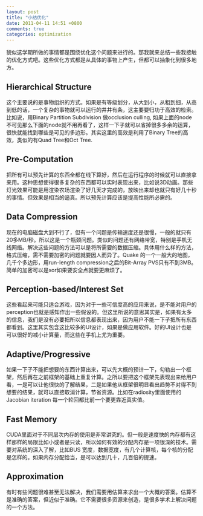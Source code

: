 ```yaml
---
layout: post
title: "小结优化"
date: 2011-04-11 14:51 +0800
comments: true
categories: optimization
---
```


貌似这学期所做的事情都是围绕优化这个问题来进行的。那我就来总结一些我接触的优化方式吧。这些优化方式都是从具体的事物上产生，但都可以抽象化到很多地方。

## Hierarchical Structure



这个主要说的是事物组织的方式。如果是有等级划分，从大到小，从粗到细，从高到低的话，一个复杂的事物就可以运行的井井有条，这主要要归功于高效的检索。比如说，用Binary Partition Subdivision 做occlusion culling, 如果上面的node 不可见那么下面的node就不用再看了，这样一下子就可以省掉很多多余的运算，很快就能找到哪些是可见的多边形。其实这里的高效是利用了Binary Tree的高效，类似的有Quad Tree和Oct Tree.

## Pre-Computation

把所有可以预先计算的东西全都在线下算好，然后在运行程序的时候就可以直接拿来用。这种思想使得很多复杂的东西都可以实时表现出来，比如说3D动画。那些灯光效果可能是用渲染农场渲染了好几天才完成的，放映出来却也就只有好几十秒的事情。但效果是相当的逼真。所以预先计算应该是提高性能所必需的。

## Data Compression

现在的电脑磁盘大到不行了，但有一个问题是传输速度还是很慢，一般的就只有20多MB/秒。所以这是一个瓶颈问题。类似的问题还有网络带宽，特别是手机无线网络。解决这些问题的方法可以是将所需要的数据压缩。具体用什么样的方法，格式压缩，需不需要加密的问题就要因人而异了。Quake 的一个一般大的地图，几千个多边形，用run-length compression之后的Bit-Array PVS只有不到3MB。简单的加密可以是xor如果要安全点就要更麻烦了。

## Perception-based/Interest Set

这些看起来可能只适合游戏，因为对于一些可信度高的应用来说，是不能对用户的perception也就是感知作出一些假设的。但这里所说的意思其实是，如果有太多的信息，我们是没有必要把所以信息都表现出来，因为用户不能一下子把所有东西都看到。这里其实包含这比较多的UI设计，如果是做应用软件。好的UI设计也是可以很好的减小计算量，而这些在手机上尤为重要。

## Adaptive/Progressive

如果一下子不能把想要的东西计算出来，可以先大概的预计一下，勾勒出一个框架，然后再在之前框架的基础上重复计算。之所以要把这个框架先表现出来给用户看，一是可以让他很快的了解结果，二是如果他从框架很明显看出趋势不对得不到想要的结果，就可以直接取消计算，节省资源。比如在radiosity里面使用的Jacobian iteration 每一个轮回都比前一个要更靠近真实值。

## Fast Memory

CUDA里面对于不同层次内存的使用是非常讲究的。但一般是速度快的内存都有这样那样的局限比如小或者是只读，所以如何有效的分配内存是一项很深的技术。需要对系统的深入了解，比如BUS 宽度，数据宽度，有几个计算核，每个核的分配是怎样的。如果内存分配恰当，是可以达到几十，几百倍的提速。

## Approximation

有时有些问题很难甚至无法解决，我们需要用估算来求出一个大概的答案。估算不是准确的答案，但近似于准确。它不需要很多资源来创造，是很多学术上解决问题的一个方法。
